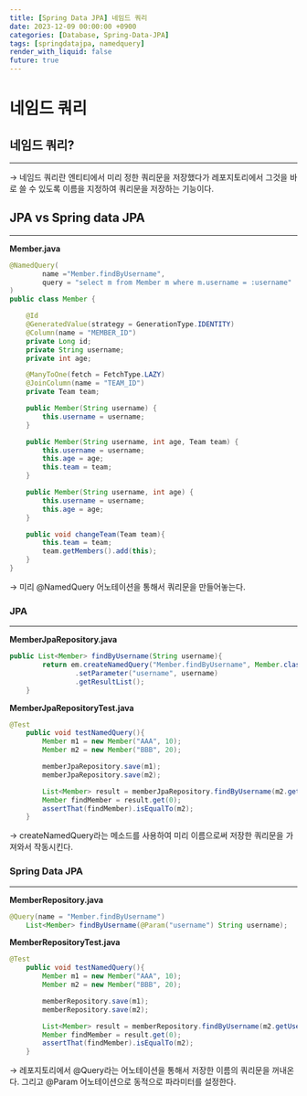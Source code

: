 ```yaml
---
title: [Spring Data JPA] 네임드 쿼리
date: 2023-12-09 00:00:00 +0900
categories: [Database, Spring-Data-JPA]
tags: [springdatajpa, namedquery]
render_with_liquid: false
future: true
---
```


# 네임드 쿼리

## 네임드 쿼리?

---

→ 네임드 쿼리란 엔티티에서 미리 정한 쿼리문을 저장했다가 레포지토리에서 그것을 바로 쓸 수 있도록 이름을 지정하여 쿼리문을 저장하는 기능이다.

## JPA vs Spring data JPA

---

**Member.java**

```java
@NamedQuery(
        name ="Member.findByUsername",
        query = "select m from Member m where m.username = :username"
)
public class Member {

    @Id
    @GeneratedValue(strategy = GenerationType.IDENTITY)
    @Column(name = "MEMBER_ID")
    private Long id;
    private String username;
    private int age;

    @ManyToOne(fetch = FetchType.LAZY)
    @JoinColumn(name = "TEAM_ID")
    private Team team;

    public Member(String username) {
        this.username = username;
    }

    public Member(String username, int age, Team team) {
        this.username = username;
        this.age = age;
        this.team = team;
    }

    public Member(String username, int age) {
        this.username = username;
        this.age = age;
    }

    public void changeTeam(Team team){
        this.team = team;
        team.getMembers().add(this);
    }
}
```

→ 미리 @NamedQuery 어노테이션을 통해서 쿼리문을 만들어놓는다.

### JPA

---

**MemberJpaRepository.java**

```java
public List<Member> findByUsername(String username){
        return em.createNamedQuery("Member.findByUsername", Member.class)
                .setParameter("username", username)
                .getResultList();
    }
```

**MemberJpaRepositoryTest.java**

```java
@Test
    public void testNamedQuery(){
        Member m1 = new Member("AAA", 10);
        Member m2 = new Member("BBB", 20);

        memberJpaRepository.save(m1);
        memberJpaRepository.save(m2);

        List<Member> result = memberJpaRepository.findByUsername(m2.getUsername());
        Member findMember = result.get(0);
        assertThat(findMember).isEqualTo(m2);
    }
```

→ createNamedQuery라는 메소드를 사용하여 미리 이름으로써 저장한 쿼리문을 가져와서 작동시킨다.

### Spring Data JPA

---

**MemberRepository.java**

```java
@Query(name = "Member.findByUsername")
    List<Member> findByUsername(@Param("username") String username);
```

**MemberRepositoryTest.java**

```java
@Test
    public void testNamedQuery(){
        Member m1 = new Member("AAA", 10);
        Member m2 = new Member("BBB", 20);

        memberRepository.save(m1);
        memberRepository.save(m2);

        List<Member> result = memberRepository.findByUsername(m2.getUsername());
        Member findMember = result.get(0);
        assertThat(findMember).isEqualTo(m2);
    }
```

→ 레포지토리에서 @Query라는 어노테이션을 통해서 저장한 이름의 쿼리문을 꺼내온다. 그리고 @Param 어노테이션으로 동적으로 파라미터를 설정한다.
